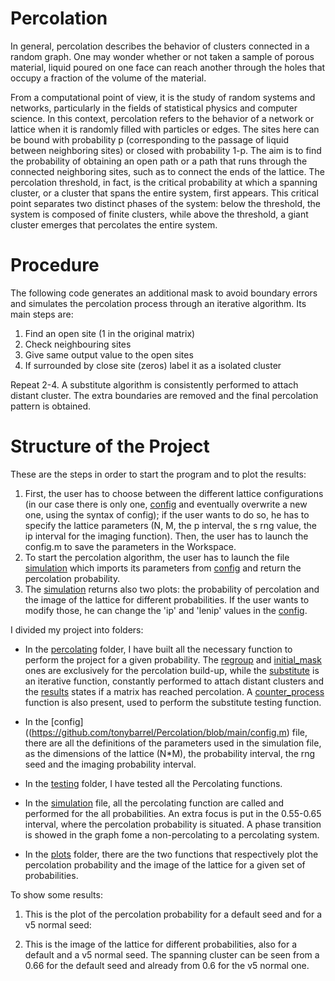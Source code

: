 # Percolation

In general, percolation describes the behavior of clusters connected in a random graph.
One may wonder whether or not taken a sample of porous material, liquid poured on one face can reach another through the holes that occupy a fraction of the volume of the material. 

From a computational point of view, it is the study of random systems and networks, particularly in the fields of statistical physics and computer science. In this context, percolation refers to the behavior of a network or lattice when it is randomly filled with particles or edges. The sites here can be bound with probability p (corresponding to the passage of liquid between neighboring sites) or closed with probability 1-p. The aim is to find the probability of obtaining an open path or a path that runs through the connected neighboring sites, such as to connect the ends of the lattice. The percolation threshold, in fact, is the critical probability at which a spanning cluster, or a cluster that spans the entire system, first appears. This critical point separates two distinct phases of the system: below the threshold, the system is composed of finite clusters, while above the threshold, a giant cluster emerges that percolates the entire system.
 
# Procedure

The following code generates an additional mask to avoid boundary errors and simulates the percolation process through an iterative algorithm. Its main steps are:
1. Find an open site (1 in the original matrix)
2. Check neighbouring sites 
3. Give same output value to the open sites
4. If surrounded by close site (zeros) label it as a isolated cluster 

Repeat 2-4. 
A substitute algorithm is consistently performed to attach distant cluster. The extra boundaries are removed and the final percolation pattern is obtained.

# Structure of the Project

These are the steps in order to start the program and to plot the results:
1. First, the user has to choose between the different lattice configurations (in our case there is only one, [config](https://github.com/tonybarrel/Percolation/blob/main/config.m) and eventually overwrite a new one, using the syntax of config); if the user wants to do so, he has to specify the lattice parameters (N, M, the p interval, the s rng value, the ip interval for the imaging function). Then, the user has to launch the config.m to save the parameters in the Workspace.
2. To start the percolation algorithm, the user has to launch the file [simulation](https://github.com/tonybarrel/Percolation/blob/main/simulation.m) which imports its parameters from [config](https://github.com/tonybarrel/Percolation/blob/main/config.m) and return the percolation probability.
3. The [simulation](https://github.com/tonybarrel/Percolation/blob/main/simulation.m) returns also two plots: the probability of percolation and the image of the lattice for different probabilities. If the user wants to modify those, he can change the 'ip' and 'lenip' values in the [config](https://github.com/tonybarrel/Percolation/blob/main/config.m).

I divided my project into folders:

- In the [percolating](https://github.com/tonybarrel/Percolation/tree/main/percolating) folder, I have built all the necessary function to perform the project for a given probability. The [regroup](https://github.com/tonybarrel/Percolation/blob/main/percolating/regroup.m) and [initial_mask](https://github.com/tonybarrel/Percolation/blob/main/percolating/initial_mask.m) ones are exclusively for the percolation build-up, while the [substitute](https://github.com/tonybarrel/Percolation/blob/main/percolating/substitue.m) is an iterative function, constantly performed to attach distant clusters and the [results](https://github.com/tonybarrel/Percolation/blob/main/percolating/results.m) states if a matrix has reached percolation. A [counter_process](https://github.com/tonybarrel/Percolation/blob/main/percolating/counter_process.m) function is also present, used to perform the substitute testing function.

- In the [config]((https://github.com/tonybarrel/Percolation/blob/main/config.m) file, there are all the definitions of the parameters used in the simulation file, as the dimensions of the lattice (N*M), the probability interval, the rng seed and the imaging probability interval.

- In the [testing](https://github.com/tonybarrel/Percolation/tree/main/testing) folder, I have tested all the Percolating functions.

- In the [simulation](https://github.com/tonybarrel/Percolation/blob/main/simulation.m) file, all the percolating function are called and performed for the all probabilities. An extra focus is put in the 0.55-0.65 interval, where the percolation probability is situated. A phase transition is showed in the graph fome a non-percolating to a percolating system. 

- In the [plots](https://github.com/tonybarrel/Percolation/tree/main/plots) folder, there are the two functions that respectively plot the percolation probability and the image of the lattice for a given set of probabilities.

To show some results:

1. This is the plot of the percolation probability for a default seed and for a v5 normal seed:

2. This is the image of the lattice for different probabilities, also for a default and a v5 normal seed. The spanning cluster can be seen from a 0.66 for the default seed and already from 0.6 for the v5 normal one.
